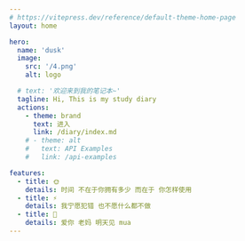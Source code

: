 ```yaml
---
# https://vitepress.dev/reference/default-theme-home-page
layout: home

hero:
  name: 'dusk'
  image:
    src: '/4.png'
    alt: logo

  # text: '欢迎来到我的笔记本~'
  tagline: Hi, This is my study diary
  actions:
    - theme: brand
      text: 进入
      link: /diary/index.md
    # - theme: alt
    #   text: API Examples
    #   link: /api-examples

features:
  - title: 🌞
    details: 时间 不在于你拥有多少 而在于 你怎样使用
  - title: ⚡
    details: 我宁愿犯错 也不愿什么都不做
  - title: 🚀
    details: 爱你 老妈 明天见 mua
---
```

